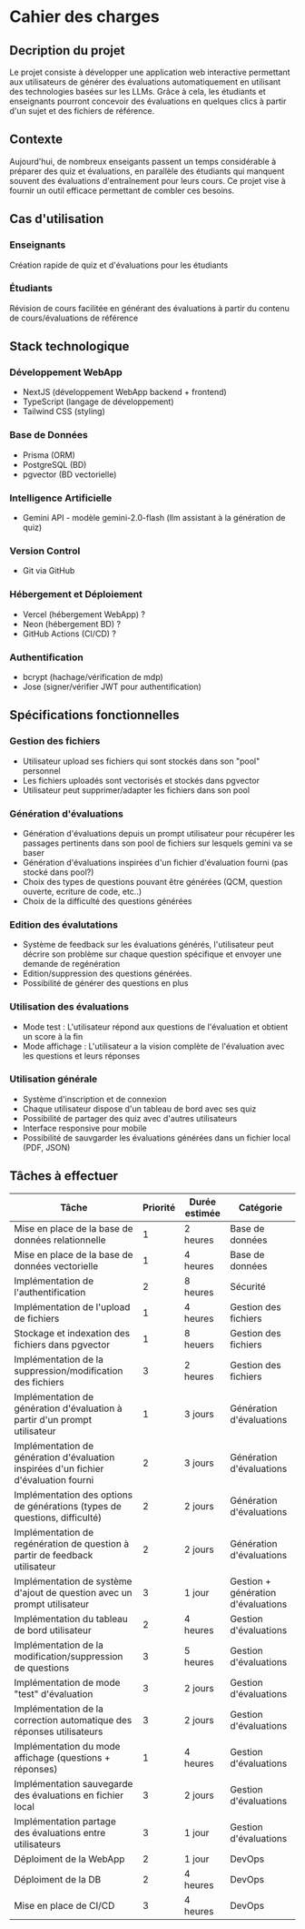 # Cahier des charges

## Decription du projet
Le projet consiste à développer une application web interactive permettant aux utilisateurs de générer des évaluations automatiquement en utilisant des technologies basées sur les LLMs. Grâce à cela, les étudiants et enseignants pourront concevoir des évaluations en quelques clics à partir d'un sujet et des fichiers de référence.

## Contexte
Aujourd'hui, de nombreux enseigants passent un temps considérable à préparer des quiz et évaluations, en parallèle des étudiants qui manquent souvent des évaluations d'entraînement pour leurs cours. Ce projet vise à fournir un outil efficace permettant de combler ces besoins.

## Cas d'utilisation

### Enseignants
Création rapide de quiz et d'évaluations pour les étudiants

### Étudiants
Révision de cours facilitée en générant des évaluations à partir du contenu de cours/évaluations de référence

## Stack technologique

### Développement WebApp
- NextJS (développement WebApp backend + frontend)
- TypeScript (langage de développement)
- Tailwind CSS (styling)

### Base de Données
- Prisma (ORM)
- PostgreSQL (BD)
- pgvector (BD vectorielle)

### Intelligence Artificielle
- Gemini API - modèle gemini-2.0-flash (llm assistant à la génération de quiz)

### Version Control
- Git via GitHub

### Hébergement et Déploiement
- Vercel (hébergement WebApp) ?
- Neon (hébergement BD) ?
- GitHub Actions (CI/CD) ?

### Authentification
- bcrypt (hachage/vérification de mdp)
- Jose (signer/vérifier JWT pour authentification)

## Spécifications fonctionnelles

### Gestion des fichiers
- Utilisateur upload ses fichiers qui sont stockés dans son "pool" personnel
- Les fichiers uploadés sont vectorisés et stockés dans pgvector
- Utilisateur peut supprimer/adapter les fichiers dans son pool

### Génération d'évaluations
- Génération d'évaluations depuis un prompt utilisateur pour récupérer les passages pertinents dans son pool de fichiers sur lesquels gemini va se baser
- Génération d'évaluations inspirées d'un fichier d'évaluation fourni (pas stocké dans pool?)
- Choix des types de questions pouvant être générées (QCM, question ouverte, ecriture de code, etc..)
- Choix de la difficulté des questions générées

### Edition des évalutations
- Système de feedback sur les évaluations générés, l'utilisateur peut décrire son problème sur chaque question spécifique et envoyer une demande de regénération
- Edition/suppression des questions générées.
- Possibilité de générer des questions en plus

### Utilisation des évaluations
- Mode test : L'utilisateur répond aux questions de l'évaluation et obtient un score à la fin
- Mode affichage : L'utilisateur a la vision complète de l'évaluation avec les questions et leurs réponses

### Utilisation générale
- Système d'inscription et de connexion
- Chaque utilisateur dispose d'un tableau de bord avec ses quiz
- Possibilité de partager des quiz avec d'autres utilisateurs
- Interface responsive pour mobile
- Possibilité de sauvgarder les évaluations générées dans un fichier local (PDF, JSON)


## Tâches à effectuer

| Tâche                | Priorité   | Durée estimée | Catégorie |
|----------------------|------------|---------------|-----------|
| Mise en place de la base de données relationnelle | 1 | 2 heures | Base de données |
| Mise en place de la base de données vectorielle | 1 | 4 heures | Base de données |
| Implémentation de l'authentification | 2 | 8 heures | Sécurité |
| Implémentation de l'upload de fichiers  | 1 | 4 heures | Gestion des fichiers |
| Stockage et indexation des fichiers dans pgvector | 1 | 8 heuers | Gestion des fichiers |
| Implémentation de la suppression/modification des fichiers | 3 | 2 heures | Gestion des fichiers |
| Implémentation de génération d'évaluation à partir d'un prompt utilisateur | 1 | 3 jours | Génération d'évaluations |
| Implémentation de génération d'évaluation inspirées d'un fichier d'évaluation fourni | 2 | 3 jours | Génération d'évaluations |
| Implémentation des options de générations (types de questions, difficulté)  | 2 | 2 jours | Génération d'évaluations |
| Implémentation de regénération de question à partir de feedback utilisateur | 2 | 2 jours | Génération d'évaluations |
| Implémentation de système d'ajout de question avec un prompt utilisateur | 3 | 1 jour | Gestion + génération d'évaluations |
| Implémentation du tableau de bord utilisateur | 2 | 4 heures | Gestion d'évaluations |
| Implémentation de la modification/suppression de questions | 3 | 5 heures | Gestion d'évaluations |
| Implémentation de mode "test" d'évaluation | 3 | 2 jours | Gestion d'évaluations |
| Implémentation de la correction automatique des réponses utilisateurs | 3 | 2 jours | Gestion d'évaluations |
| Implémentation du mode affichage (questions + réponses) | 1 | 4 heures | Gestion d'évaluations |
| Implémentation sauvegarde des évaluations en fichier local | 3 | 2 jours | Gestion d'évaluations |
| Implémentation partage des évaluations entre utilisateurs | 3 | 1 jour | Gestion d'évaluations |
| Déploiment de la WebApp | 2 | 1 jour | DevOps |
| Déploiment de la DB | 2 | 4 heures | DevOps |
| Mise en place de CI/CD | 3 | 4 heures | DevOps |
